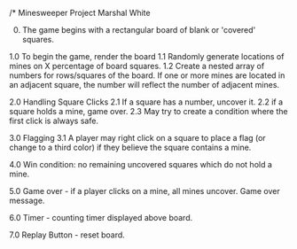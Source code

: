 /*
Minesweeper Project
Marshal White

0. The game begins with a rectangular board of blank or 'covered' squares.

1.0 To begin the game, render the board
  1.1 Randomly generate locations of mines on X percentage of board squares.
  1.2 Create a nested array of numbers for rows/squares of the board.  If one or more mines are located in an adjacent square, the number will reflect the number of adjacent mines.

2.0 Handling Square Clicks
  2.1 If a square has a number, uncover it.
  2.2 if a square holds a mine, game over.
  2.3 May try to create a condition where the first click is always safe.

3.0 Flagging
  3.1 A player may right click on a square to place a flag (or change to a third color) if they believe the square contains a mine.

4.0 Win condition: no remaining uncovered squares which do not hold a mine.

5.0 Game over - if a player clicks on a mine, all mines uncover.  Game over message.

6.0 Timer - counting timer displayed above board.

7.0 Replay Button - reset board.